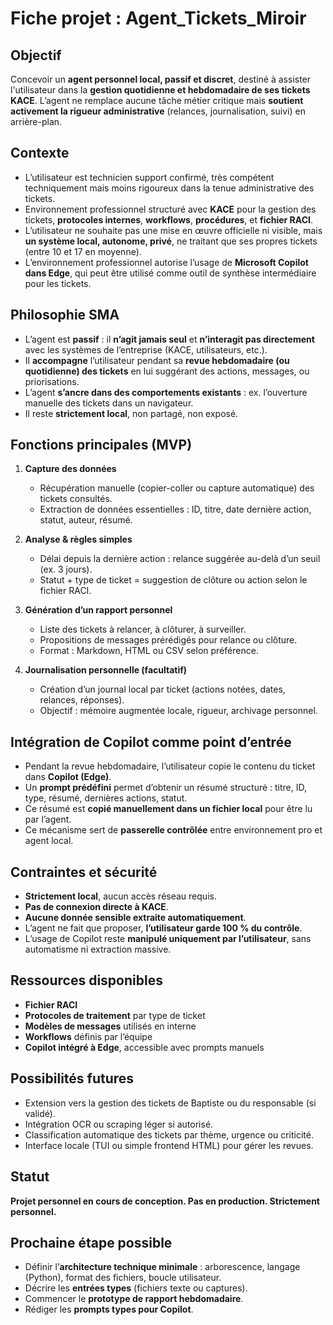 # Fiche projet : Agent_Tickets_Miroir

## Objectif
Concevoir un **agent personnel local, passif et discret**, destiné à assister l'utilisateur dans la **gestion quotidienne et hebdomadaire de ses tickets KACE**. L’agent ne remplace aucune tâche métier critique mais **soutient activement la rigueur administrative** (relances, journalisation, suivi) en arrière-plan.

## Contexte
- L’utilisateur est technicien support confirmé, très compétent techniquement mais moins rigoureux dans la tenue administrative des tickets.
- Environnement professionnel structuré avec **KACE** pour la gestion des tickets, **protocoles internes**, **workflows**, **procédures**, et **fichier RACI**.
- L’utilisateur ne souhaite pas une mise en œuvre officielle ni visible, mais **un système local, autonome, privé**, ne traitant que ses propres tickets (entre 10 et 17 en moyenne).
- L’environnement professionnel autorise l’usage de **Microsoft Copilot dans Edge**, qui peut être utilisé comme outil de synthèse intermédiaire pour les tickets.

## Philosophie SMA
- L’agent est **passif** : il **n’agit jamais seul** et **n’interagit pas directement** avec les systèmes de l’entreprise (KACE, utilisateurs, etc.).
- Il **accompagne** l’utilisateur pendant sa **revue hebdomadaire (ou quotidienne) des tickets** en lui suggérant des actions, messages, ou priorisations.
- L’agent **s’ancre dans des comportements existants** : ex. l’ouverture manuelle des tickets dans un navigateur.
- Il reste **strictement local**, non partagé, non exposé.

## Fonctions principales (MVP)
1. **Capture des données**
   - Récupération manuelle (copier-coller ou capture automatique) des tickets consultés.
   - Extraction de données essentielles : ID, titre, date dernière action, statut, auteur, résumé.

2. **Analyse & règles simples**
   - Délai depuis la dernière action : relance suggérée au-delà d’un seuil (ex. 3 jours).
   - Statut + type de ticket = suggestion de clôture ou action selon le fichier RACI.

3. **Génération d’un rapport personnel**
   - Liste des tickets à relancer, à clôturer, à surveiller.
   - Propositions de messages prérédigés pour relance ou clôture.
   - Format : Markdown, HTML ou CSV selon préférence.

4. **Journalisation personnelle (facultatif)**
   - Création d’un journal local par ticket (actions notées, dates, relances, réponses).
   - Objectif : mémoire augmentée locale, rigueur, archivage personnel.

## Intégration de Copilot comme point d’entrée
- Pendant la revue hebdomadaire, l’utilisateur copie le contenu du ticket dans **Copilot (Edge)**.
- Un **prompt prédéfini** permet d’obtenir un résumé structuré : titre, ID, type, résumé, dernières actions, statut.
- Ce résumé est **copié manuellement dans un fichier local** pour être lu par l’agent.
- Ce mécanisme sert de **passerelle contrôlée** entre environnement pro et agent local.

## Contraintes et sécurité
- **Strictement local**, aucun accès réseau requis.
- **Pas de connexion directe à KACE**.
- **Aucune donnée sensible extraite automatiquement**.
- L’agent ne fait que proposer, **l’utilisateur garde 100 % du contrôle**.
- L’usage de Copilot reste **manipulé uniquement par l’utilisateur**, sans automatisme ni extraction massive.

## Ressources disponibles
- **Fichier RACI**
- **Protocoles de traitement** par type de ticket
- **Modèles de messages** utilisés en interne
- **Workflows** définis par l’équipe
- **Copilot intégré à Edge**, accessible avec prompts manuels

## Possibilités futures
- Extension vers la gestion des tickets de Baptiste ou du responsable (si validé).
- Intégration OCR ou scraping léger si autorisé.
- Classification automatique des tickets par thème, urgence ou criticité.
- Interface locale (TUI ou simple frontend HTML) pour gérer les revues.

## Statut
**Projet personnel en cours de conception. Pas en production. Strictement personnel.**

## Prochaine étape possible
- Définir l’**architecture technique minimale** : arborescence, langage (Python), format des fichiers, boucle utilisateur.
- Décrire les **entrées types** (fichiers texte ou captures).
- Commencer le **prototype de rapport hebdomadaire**.
- Rédiger les **prompts types pour Copilot**.
